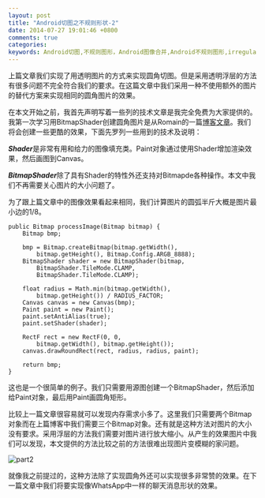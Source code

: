 ```yaml
---
layout: post
title: "Android切图之不规则形状-2"
date: 2014-07-27 19:01:46 +0800
comments: true
categories: 
keywords: Android切图,不规则图形，Android图像合并,Android不规则图形,irregular shape
---
```


  上篇文章我们实现了用透明图片的方式来实现圆角切图。但是采用透明浮层的方法有很多问题不完全符合我们的要求。在这篇文章中我们采用一种不使用额外的图片的替代方案来实现相同的圆角图片的效果。

  在本文开始之前，我首先声明写着一些列的技术文章是我完全免费为大家提供的。我第一次学习用BitmapShader创建圆角图片是从Romain的一篇[博客文章](http://www.curious-creature.org/2012/12/11/android-recipe-1-image-with-rounded-corners/)。我们将会创建一些更酷的效果，下面先罗列一些用到的技术及说明：
<!--more-->
  
  ***Shader***是非常有用和给力的图像填充类。Paint对象通过使用Shader增加渲染效果，然后画图到Canvas。

  ***BitmapShader***除了具有Shader的特性外还支持对Bitmapde各种操作。本文中我们不再需要关心图片的大小问题了。

  为了跟上篇文章中的图像效果看起来相同，我们计算图片的圆弧半斤大概是图片最小边的1/8。

```
public Bitmap processImage(Bitmap bitmap) {
    Bitmap bmp;

    bmp = Bitmap.createBitmap(bitmap.getWidth(), 
        bitmap.getHeight(), Bitmap.Config.ARGB_8888);
    BitmapShader shader = new BitmapShader(bitmap, 
        BitmapShader.TileMode.CLAMP, 
        BitmapShader.TileMode.CLAMP);

    float radius = Math.min(bitmap.getWidth(), 
        bitmap.getHeight()) / RADIUS_FACTOR;
    Canvas canvas = new Canvas(bmp);
    Paint paint = new Paint();
    paint.setAntiAlias(true);
    paint.setShader(shader);

    RectF rect = new RectF(0, 0, 
        bitmap.getWidth(), bitmap.getHeight());
    canvas.drawRoundRect(rect, radius, radius, paint);

    return bmp;
}
```

  这也是一个很简单的例子。我们只需要用源图创建一个BitmapShader，然后添加给Paint对象，最后用Paint画圆角矩形。

  比较上一篇文章很容易就可以发现内存需求小多了。这里我们只需要两个Bitmap对象而在上篇博客中我们需要三个Bitmap对象。还有就是这种方法对图片的大小没有要求。采用浮层的方法我们需要对图片进行放大缩小。从产生的效果图片中我们可以发现，本文提供的方法比较之前的方法很难出现图片变模糊的家问题。

![part2](/imgs/post/part2.jpg)

  就像我之前提过的，这种方法除了实现圆角外还可以实现很多非常赞的效果。在下一篇文章中我们将要实现像WhatsApp中一样的聊天消息形状的效果。
  